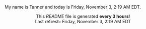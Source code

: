 My name is Tanner and today is Friday, November 3, 2:19 AM EDT.

<p align="center">This <i>README</i> file is generated <b>every 3 hours</b>!</br>Last refresh: Friday, November 3, 2:19 AM EDT<br /></p>
